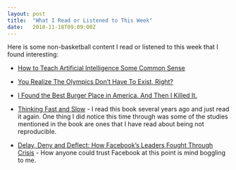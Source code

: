 ```yaml
---
layout: post
title:  "What I Read or Listened to This Week"
date:   2018-11-18T09:09:00Z
---
```

Here is some non-basketball content I read or listened to this week that I found interesting:


* [How to Teach Artificial Intelligence Some Common Sense](https://www.wired.com/story/how-to-teach-artificial-intelligence-common-sense/)

* [You Realize The Olympics Don’t Have To Exist, Right?](https://www.huffingtonpost.ca/entry/end-the-olympics-pyeongchang-rio-de-janeiro_us_5ba54ecae4b0375f8f9cd97e)

* [I Found the Best Burger Place in America. And Then I Killed It.](https://www.thrillist.com/eat/portland/stanichs-closed-will-it-reopen-burger-quest)

* [Thinking Fast and Slow](https://www.amazon.com/Thinking-Fast-Slow-Daniel-Kahneman/dp/0374533555/) - I read this book several years ago and just read it again. One thing I did notice this time through was some of the studies mentioned in the book are ones that I have read about being not reproducible.

* [Delay, Deny and Deflect: How Facebook’s Leaders Fought Through Crisis](https://www.nytimes.com/2018/11/14/technology/facebook-data-russia-election-racism.html) - How anyone could trust Facebook at this point is mind boggling to me.
